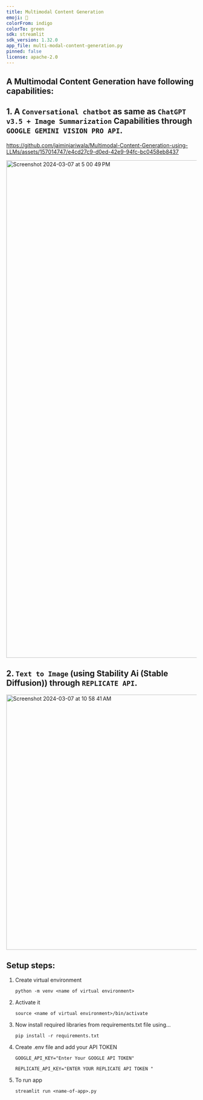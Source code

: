 ```yaml
---
title: Multimodal Content Generation
emoji: 🤗
colorFrom: indigo
colorTo: green
sdk: streamlit
sdk_version: 1.32.0
app_file: multi-modal-content-generation.py
pinned: false
license: apache-2.0
---
```

## A Multimodal Content Generation have following capabilities:

## 1. A `Conversational chatbot` as same as `ChatGPT v3.5 + Image Summarization` Capabilities through `GOOGLE GEMINI VISION PRO API`.

https://github.com/jaiminjariwala/Multimodal-Content-Generation-using-LLMs/assets/157014747/e4cd27c9-d0ed-42e9-94fc-bc0458eb8437

<img width="1312" alt="Screenshot 2024-03-07 at 5 00 49 PM" src="https://github.com/jaiminjariwala/Multimodal-Content-Generation-using-LLMs/assets/157014747/ffa998b9-791d-446b-b951-2f36545ac014">

## 2. `Text to Image` (using Stability Ai (Stable Diffusion)) through `REPLICATE API`.
<img width="673" alt="Screenshot 2024-03-07 at 10 58 41 AM" src="https://github.com/jaiminjariwala/Multimodal-Content-Generation-using-LLMs/assets/157014747/bbfd362e-5437-4807-b58a-09e6efde06f8">


## Setup steps:
1. Create virtual environment
    ```
    python -m venv <name of virtual environment>
    ```

2. Activate it
    ```
    source <name of virtual environment>/bin/activate
    ```

3. Now install required libraries from requirements.txt file using...
    ```
    pip install -r requirements.txt
    ```
4. Create .env file and add your API TOKEN
   ```
   GOOGLE_API_KEY="Enter Your GOOGLE API TOKEN"

   REPLICATE_API_KEY="ENTER YOUR REPLICATE API TOKEN "
   ```
5. To run app
    ```
    streamlit run <name-of-app>.py
    ```

